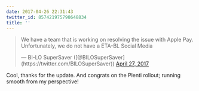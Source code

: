 ```yaml
---
date: 2017-04-26 22:31:43
twitter_id: 857421975798648834
title: ''
---
```


<blockquote class="twitter-tweet"><p lang="en" dir="ltr">We have a team that is working on resolving the issue with Apple Pay. Unfortunately, we do not have a ETA-BL Social Media</p>&mdash; BI-LO SuperSaver ([@BILOSuperSaver](https://twitter.com/BILOSuperSaver)) <a href="https://twitter.com/BILOSuperSaver/status/857420901859590144?ref_src=twsrc%5Etfw">April 27, 2017</a></blockquote>
<script async src="https://platform.twitter.com/widgets.js" charset="utf-8"></script>

Cool, thanks for the update. And congrats on the Plenti rollout; running smooth from my perspective!
